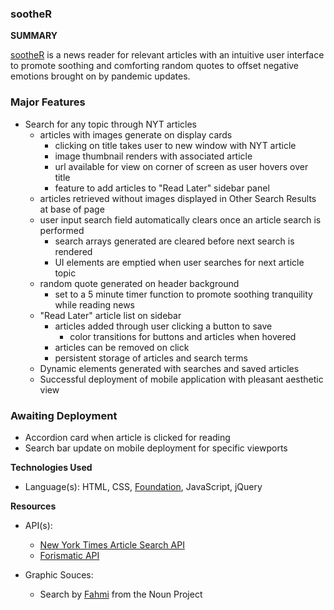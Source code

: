 ### sootheR

**SUMMARY**

[sootheR](https://devmadia.github.io/soother/) is a news reader for relevant articles with an intuitive user interface to promote soothing and comforting random quotes to offset negative emotions brought on by pandemic updates.

### Major Features
- Search for any topic through NYT articles
  - articles with images generate on display cards
    - clicking on title takes user to new window with NYT article
    - image thumbnail renders with associated article
    - url available for view on corner of screen as user hovers over title
    - feature to add articles to "Read Later" sidebar panel
  - articles retrieved without images displayed in Other Search Results at base of page
  - user input search field automatically clears once an article search is performed
    - search arrays generated are cleared before next search is rendered
    - UI elements are emptied when user searches for next article topic
  - random quote generated on header background
    - set to a 5 minute timer function to promote soothing tranquility while reading news
  - "Read Later" article list on sidebar
    - articles added through user clicking a button to save
      - color transitions for buttons and articles when hovered
    - articles can be removed on click
    - persistent storage of articles and search terms
  - Dynamic elements generated with searches and saved articles
  - Successful deployment of mobile application with pleasant aesthetic view

### Awaiting Deployment
- Accordion card when article is clicked for reading
- Search bar update on mobile deployment for specific viewports

**Technologies Used**
- Language(s): HTML, CSS, [Foundation](https://get.foundation/), JavaScript, jQuery

**Resources**
- API(s):
  - [New York Times Article Search API](https://developer.nytimes.com/)
  - [Forismatic API](https://forismatic.com/en/api/)

- Graphic Souces:
  - Search by [Fahmi](https://thenounproject.com/term/search/3205241/) from the Noun Project


